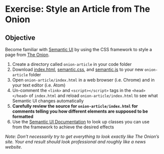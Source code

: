 # Exercise: Style an Article from The Onion

## Objective

Become familiar with [Semantic UI](http://semantic-ui.com/) by using the CSS framework to style a page from [The Onion](http://www.theonion.com).

1. Create a directory called `onion-article` in your code folder
1. Download [index.html](https://raw.githubusercontent.com/segdeha/pdxcodeguild/master/2.%20HTML%20%26%20CSS/solutions/onion-article/index.html?token=AAAQ0qpwPgug04xB_0zwl1tnWQM6zIafks5XYYJiwA%3D%3D), [semantic.css](https://raw.githubusercontent.com/segdeha/pdxcodeguild/master/2.%20HTML%20%26%20CSS/solutions/onion-article/semantic.css?token=AAAQ0s090zJOSuiNgxSAs9i3-gtQO13Wks5XYYIewA%3D%3D), and [semantic.js](https://raw.githubusercontent.com/segdeha/pdxcodeguild/master/2.%20HTML%20%26%20CSS/solutions/onion-article/semantic.js?token=AAAQ0sZ-0hdUpaNzUFyOFU_8fwNeqLrjks5XYYJNwA%3D%3D) to your new `onion-article` folder
1. Open `onion-article/index.html` in a web browser (i.e. Chrome) and in your text editor (i.e. Atom)
1. Un-comment the `<link>` and `<script></script>` tags in the `<head></head>` of `index.html` and reload `onion-article/index.html` to see what Semantic UI changes automatically
1. **Carefully review the source for `onion-article/index.html` for comments telling you how different elements are supposed to be formatted**
1. Use the [Semantic UI Documentation](http://semantic-ui.com/introduction/getting-started.html) to look up classes you can use from the framework to achieve the desired effects

_Note: Don’t necessarily try to get everything to look exactly like The Onion’s site. Your end result should look professional and roughly like a news website._